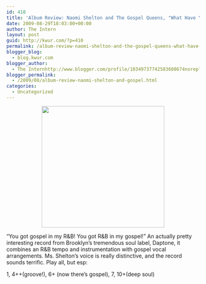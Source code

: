 ```yaml
---
id: 410
title: 'Album Review: Naomi Shelton and The Gospel Queens, "What Have You Done, My Brother?"'
date: 2009-08-29T18:03:00+00:00
author: The Intern
layout: post
guid: http://kwur.com/?p=410
permalink: /album-review-naomi-shelton-and-the-gospel-queens-what-have-you-done-my-brother/
blogger_blog:
  - blog.kwur.com
blogger_author:
  - The Internhttp://www.blogger.com/profile/10349737742583608674noreply@blogger.com
blogger_permalink:
  - /2009/08/album-review-naomi-shelton-and-gospel.html
categories:
  - Uncategorized
---
```

<div class="pf-content">
  <p>
    <a onblur="try {parent.deselectBloggerImageGracefully();} catch(e) {}" href="http://www.kwur.com/blog/uploaded_images/l_1c88504c4650484798bac9ea3e4c52e6-755878.jpg"><img style="display:block; margin:0px auto 10px; text-align:center;cursor:pointer; cursor:hand;width: 320px; height: 317px;" src="http://www.kwur.com/blog/uploaded_images/l_1c88504c4650484798bac9ea3e4c52e6-755843.jpg" border="0" alt="" /></a>
  </p>
  
  <p>
    “You got gospel in my R&B! You got R&B in my gospel!” An actually pretty interesting record from Brooklyn’s tremendous soul label, Daptone, it combines an R&B tempo and instrumentation with gospel vocal arrangements. Ms. Shelton’s voice is really distinctive, and the record sounds terrific. Play all, but esp:
  </p>
  
  <p>
    1, 4++(groove!), 6+ (now there’s gospel), 7, 10+(deep soul)
  </p>
</div>